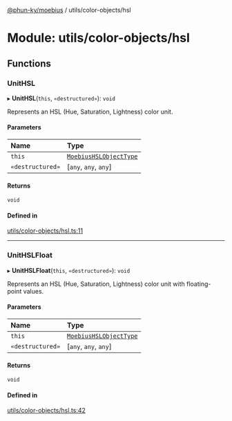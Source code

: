 [@phun-ky/moebius](../README.md) / utils/color-objects/hsl

# Module: utils/color-objects/hsl

## Functions

### UnitHSL

▸ **UnitHSL**(`this`, `«destructured»`): `void`

Represents an HSL (Hue, Saturation, Lightness) color unit.

#### Parameters

| Name | Type |
| :------ | :------ |
| `this` | [`MoebiusHSLObjectType`](types.md#moebiushslobjecttype) |
| `«destructured»` | [`any`, `any`, `any`] |

#### Returns

`void`

#### Defined in

[utils/color-objects/hsl.ts:11](https://github.com/phun-ky/moebius/blob/main/src/utils/color-objects/hsl.ts#L11)

___

### UnitHSLFloat

▸ **UnitHSLFloat**(`this`, `«destructured»`): `void`

Represents an HSL (Hue, Saturation, Lightness) color unit with floating-point values.

#### Parameters

| Name | Type |
| :------ | :------ |
| `this` | [`MoebiusHSLObjectType`](types.md#moebiushslobjecttype) |
| `«destructured»` | [`any`, `any`, `any`] |

#### Returns

`void`

#### Defined in

[utils/color-objects/hsl.ts:42](https://github.com/phun-ky/moebius/blob/main/src/utils/color-objects/hsl.ts#L42)
